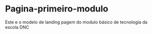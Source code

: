 # Pagina-primeiro-modulo
Este e o modelo de landing pagem do modulo básico de tecnologia da escola DNC
